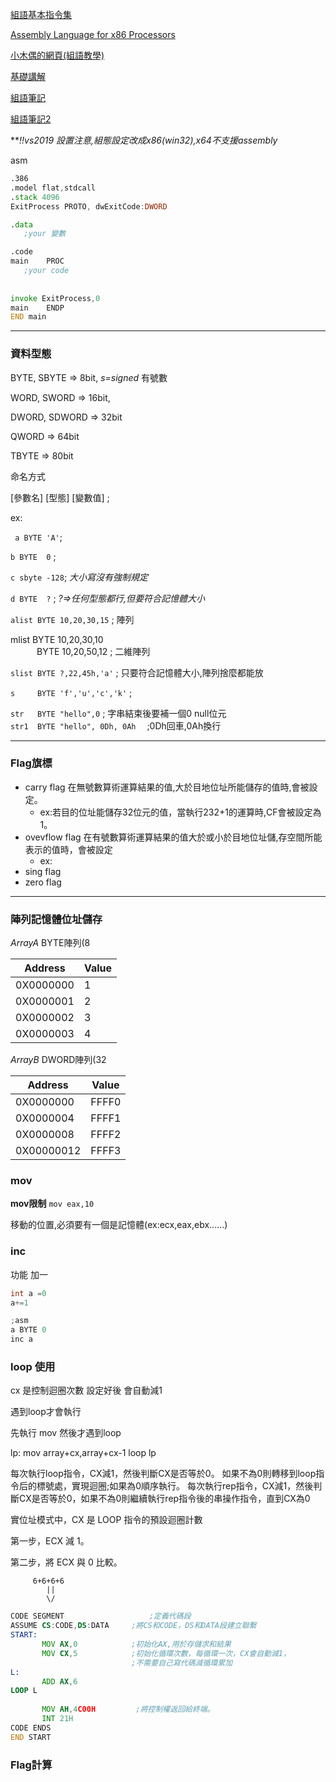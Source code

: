 [組語基本指令集](https://zh.wikibooks.org/wiki/X86%E7%B5%84%E5%90%88%E8%AA%9E%E8%A8%80/%E5%9F%BA%E6%9C%AC%E6%8C%87%E4%BB%A4%E9%9B%86)

[Assembly Language for x86 Processors](http://www.asmirvine.com/)

[小木偶的網頁(組語教學)](https://wanker742126.neocities.org/)

[基礎講解](https://blog.xuite.net/asd.wang/alog/269346)

[組語筆記](http://www2.csie.ntnu.edu.tw/~u99256/csie_share_files/Assembly_Languag/SS.pdf)

[組語筆記2](http://www2.csie.ntnu.edu.tw/~u99256/csie_share_files/Assembly_Languag/Assembly%20Languag%20Note.pdf)

***!!*vs2019 設置注意,組態設定改成x86(win32),x64不支援assembly**

asm 
```asm
.386
.model flat,stdcall
.stack 4096
ExitProcess PROTO, dwExitCode:DWORD

.data
   ;your 變數

.code
main    PROC
   ;your code
    
    
invoke ExitProcess,0
main    ENDP
END main
```
-----


### 資料型態

BYTE,  SBYTE       => 8bit,  *s=signed* 有號數

WORD,  SWORD       => 16bit, 

DWORD, SDWORD      => 32bit

QWORD              => 64bit

TBYTE              => 80bit

命名方式

[參數名] [型態] [變數值] ;

ex:

``` a BYTE 'A'```;

`b BYTE  0` ;

`c sbyte -128`; *大小寫沒有強制規定*  

`d BYTE  ?` ;  *?=>任何型態都行,但要符合記憶體大小*

`alist BYTE 10,20,30,15`     ; 陣列

mlist BYTE 10,20,30,10<br>
　　　BYTE 10,20,50,12     ; 二維陣列

`slist BYTE ?,22,45h,'a'`    ; 只要符合記憶體大小,陣列捨麼都能放

`s     BYTE 'f','u','c','k'` ; 

`str   BYTE "hello",0` ; 字串結束後要補一個0 null位元
<br>
`str1  BYTE "hello", 0Dh, 0Ah` 　;0Dh回車,0Ah換行

------

### Flag旗標

- carry flag
  在無號數算術運算結果的值,大於目地位址所能儲存的值時,會被設定。
  - ex:若目的位址能儲存32位元的值，當執行232+1的運算時,CF會被設定為1。
- ovevflow flag
  在有號數算術運算結果的值大於或小於目地位址儲,存空間所能表示的值時，會被設定
  - ex:
- sing flag
- zero flag


------

### 陣列記憶體位址儲存

*ArrayA*  BYTE陣列(8

|   Address    |   Value    |
| --------     |   -------- | 
| 0X0000000    |     1      |
| 0X0000001    |     2      | 
| 0X0000002    |     3      | 
| 0X0000003    |     4      | 

*ArrayB*  DWORD陣列(32

|   Address    |   Value    |
| --------     |   -------- | 
| 0X0000000    |    FFFF0   |
| 0X0000004    |    FFFF1   | 
| 0X0000008    |    FFFF2   | 
| 0X00000012   |    FFFF3   | 



### mov

**mov限制**
```mov eax,10```

移動的位置,必須要有一個是記憶體(ex:ecx,eax,ebx......)


###  inc
功能 加一

```c
int a =0
a+=1
```

```c
;asm
a BYTE 0
inc a
```



### loop 使用

cx 是控制迴圈次數 設定好後 會自動減1 

遇到loop才會執行

先執行 mov
然後才遇到loop

lp:
    mov array+cx,array+cx-1
    loop lp

每次執行loop指令，CX減1，然後判斷CX是否等於0。 如果不為0則轉移到loop指令后的標號處，實現迴圈;如果為0順序執行。
每次執行rep指令，CX減1，然後判斷CX是否等於0，如果不為0則繼續執行rep指令後的串操作指令，直到CX為0

實位址模式中，CX 是 LOOP 指令的預設迴圈計數

第一步，ECX 減 1。

第二步，將 ECX 與 0 比較。

         6+6+6+6
            ||
            \/
```asm
CODE SEGMENT				   ;定義代碼段
ASSUME CS:CODE,DS:DATA     ;將CS和CODE，DS和DATA段建立聯繫
START: 
       MOV AX,0            ;初始化AX,用於存儲求和結果
       MOV CX,5            ;初始化循環次數，每循環一次，CX會自動減1，
                           ;不需要自己寫代碼減循環累加       
L:
       ADD AX,6
LOOP L
 
       MOV AH,4C00H         ;將控制權返回給終端。
       INT 21H
CODE ENDS
END START
 ```

### Flag計算


